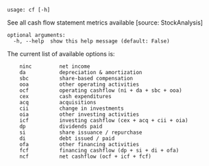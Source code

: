 ```text
usage: cf [-h]
```

See all cash flow statement metrics available [source: StockAnalysis]

```
optional arguments:
  -h, --help  show this help message (default: False)
```
The current list of available options is:

        ninc         net income
        da           depreciation & amortization
        sbc          share-based compensation
        ooa          other operating activities
        ocf          operating cashflow (ni + da + sbc + ooa)
        cex          cash expenditures
        acq          acquisitions
        cii          change in investments
        oia          other investing activities
        icf          investing cashflow (cex + acq + cii + oia)
        dp           dividends paid
        si           share issuance / repurchase
        di           debt issued / paid
        ofa          other financing activities
        fcf          financing cashflow (dp + si + di + ofa)
        ncf          net cashflow (ocf + icf + fcf)